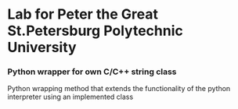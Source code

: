 # Lab for Peter the Great St.Petersburg Polytechnic University
### Python wrapper for own C/C++ string class
Python wrapping method that extends the functionality of the python interpreter using an implemented class
